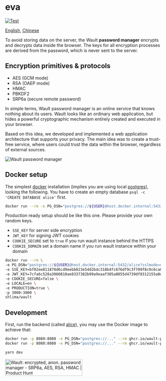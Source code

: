 # eva

[![Test](https://github.com/wault-pw/eva/actions/workflows/ci.yml/badge.svg)](https://github.com/wault-pw/eva/actions/workflows/ci.yml)

[English](https://cloud.wault.pw), [Chinese](https://cloud.wault.cn.com)

To avoid storing data on the server, the Wault **password manager** encrypts and decrypts data inside the browser. The keys for all encryption processes are derived from the password, which is never sent to the server.

## Encryption primitives & protocols
- AES (GCM mode)
- RSA (OAEP mode)
- HMAC
- PBKDF2
- SRP6a (secure remote password)

In simple terms, Wault password manager is an online service that knows nothing about its users. Wault looks like an ordinary web application, but hides a powerful cryptographic mechanism entirely created and executed in your browser.

Based on this idea, we developed and implemented a web application architecture that supports your privacy. The main idea was to create a trust-free service, where users could trust the data within the browser, regardless of external sources.

![Wault password manager](/docs/screenshot.png)

## Docker setup

The simplest [docker](https://hub.docker.com/r/shlima/wault) installation 
(implies you are using local [postgres](https://hub.docker.com/_/postgres)), looking the following. 
You have to create an empty database `psql -c 'CREATE DATABASE alice'` first.

```bash
docker run --rm -e PG_DSN="postgres://${USER}@host.docker.internal:5432/alice?sslmode=disable&timezone=utc" -p 3000:3000 shlima/wault 
```

Production ready setup should be like this one. Please provide your own random keys.
- `SSE_KEY` for server side encryption
- `JWT_KEY` for signing JWT cookies
- `COOKIE_SECURE` set to `true` if you run wault instance behind the HTTPS
- `COOKIE_DOMAIN` set a domain name if you run wault instance within your domain

```bash
docker run --rm \
-e PG_DSN="postgres://${USER}@host.docker.internal:5432/alice?sslmode=disable&timezone=utc" \
-e SSE_KEY=bf02ee811878d6cd9eebb823e54d2bdc318b4fc676df9c3f709f8c9c6ca8fff0 \
-e JWT_KEY=7cfa6c528a3060810ae8337382b99a9eaaf305a8055d4739df8312155a0d93d8 \
-e COOKIE_SECURE=false \
-e LOCALE=en \
-e PRODUCTION=true \
-p 3000:3000 \
shlima/wault
```

## Development
First, run the backend (called [alice](https://github.com/wault-pw/alice)), 
you may use the Docker image to achieve that:

```bash
docker run -p 8080:8080 -e PG_DSN="postgres://..." --rm ghcr.io/wault-pw/alice goose up # run migrations
docker run -p 8080:8080 -e PG_DSN="postgres://..." --rm ghcr.io/wault-pw/alice server
```

```bash
yarn dev
```

<a href="https://www.producthunt.com/posts/wault-encrypted-anon-password-manager?utm_source=badge-featured&utm_medium=badge&utm_souce=badge-wault&#0045;encrypted&#0045;anon&#0045;password&#0045;manager" target="_blank"><img src="https://api.producthunt.com/widgets/embed-image/v1/featured.svg?post_id=337572&theme=dark" alt="Wault&#0058;&#0032;encrypted&#0044;&#0032;anon&#0046;&#0032;password&#0032;manager - SRP6a&#0044;&#0032;AES&#0044;&#0032;RSA&#0044;&#0032;HMAC | Product Hunt" style="width: 250px; height: 54px;" width="250" height="54" /></a>
